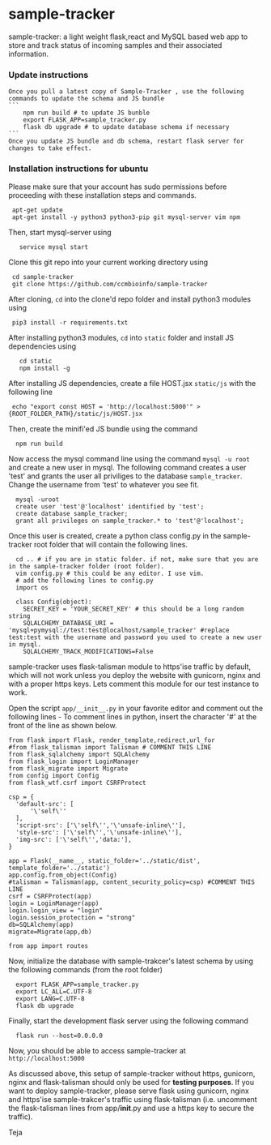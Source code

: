 # sample-tracker

sample-tracker: a light weight flask,react and MySQL based web app to store and track status of incoming samples and their associated information.

### Update instructions
    Once you pull a latest copy of Sample-Tracker , use the following commands to update the schema and JS bundle
    ```
        npm run build # to update JS bunble
        export FLASK_APP=sample_tracker.py
        flask db upgrade # to update database schema if necessary
    ``` 
    Once you update JS bundle and db schema, restart flask server for changes to take effect.

### Installation instructions for ubuntu
  Please make sure that your account has sudo permissions before proceeding with these installation steps and commands.
  ```
   apt-get update 
   apt-get install -y python3 python3-pip git mysql-server vim npm
  ```
  Then, start mysql-server using 
 
 ```
    service mysql start
  ```
 
 Clone this git repo into your current working directory using
 ```
  cd sample-tracker
  git clone https://github.com/ccmbioinfo/sample-tracker
 ```
 
 After cloning, ```cd``` into the clone'd repo folder and install python3 modules using
 ```
  pip3 install -r requirements.txt
 ```
 
 After installing python3 modules, ```cd``` into ```static``` folder and install JS dependencies using 
 ```
    cd static
    npm install -g
 ```
 
 After installing JS dependencies, create a file HOST.jsx ```static/js``` with the following line
 ```
  echo "export const HOST = 'http://localhost:5000'" > {ROOT_FOLDER_PATH}/static/js/HOST.jsx
 ```
 
Then, create the minifi'ed JS bundle using the command 
  ```
    npm run build
  ```
  
  Now access the mysql command line using the command ```mysql -u root``` and create a new user in mysql. The following command creates a user 'test' and grants the user all priviliges to the database ```sample_tracker```. Change the username from 'test' to whatever you see fit.
  ```
    mysql -uroot
    create user 'test'@'localhost' identified by 'test';
    create database sample_tracker;
    grant all privileges on sample_tracker.* to 'test'@'localhost';
  ```
  
  Once this user is created, create a python class config.py in the sample-tracker root folder that will contain the following lines.

  ```
    cd .. # if you are in static folder. if not, make sure that you are in the sample-tracker folder (root folder).
    vim config.py # this could be any editor. I use vim.
    # add the following lines to config.py 
    import os

    class Config(object):
      SECRET_KEY = 'YOUR_SECRET_KEY' # this should be a long random string
      SQLALCHEMY_DATABASE_URI = 'mysql+pymysql://test:test@localhost/sample_tracker' #replace test:test with the username and password you used to create a new user in mysql.
      SQLALCHEMY_TRACK_MODIFICATIONS=False
  ```
  sample-tracker uses flask-talisman module to https'ise traffic by default, which will not work unless you deploy the website with gunicorn, nginx and with a  proper https keys. Lets comment this module for our test instance to work. 
  
  Open the script ```app/__init__.py``` in your favorite editor and comment out the following lines - To comment lines in python, insert the character '#' at the front of the line as shown below.
  ```
  from flask import Flask, render_template,redirect,url_for
  #from flask_talisman import Talisman # COMMENT THIS LINE
  from flask_sqlalchemy import SQLAlchemy
  from flask_login import LoginManager
  from flask_migrate import Migrate
  from config import Config
  from flask_wtf.csrf import CSRFProtect

  csp = {
    'default-src': [
        '\'self\''
    ],
    'script-src': ['\'self\'','\'unsafe-inline\''],
    'style-src': ['\'self\'','\'unsafe-inline\''],
    'img-src': ['\'self\'','data:'],
  }

  app = Flask(__name__, static_folder='../static/dist', template_folder='../static')
  app.config.from_object(Config)
  #talisman = Talisman(app, content_security_policy=csp) #COMMENT THIS LINE
  csrf = CSRFProtect(app)
  login = LoginManager(app)
  login.login_view = "login"
  login.session_protection = "strong"
  db=SQLAlchemy(app)
  migrate=Migrate(app,db)

  from app import routes
  
  ```
  Now, initialize the database with sample-trakcer's latest schema by using the following commands (from the root folder)
  
  ```
    export FLASK_APP=sample_tracker.py
    export LC_ALL=C.UTF-8
    export LANG=C.UTF-8
    flask db upgrade
  ```
  Finally, start the development flask server using the following command
  
  ```
    flask run --host=0.0.0.0
  
  ```
  
  Now, you should be able to access sample-tracker at ```http://localhost:5000```
  
  As discussed above, this setup of sample-tracker without https, gunicorn, nginx and flask-talisman should only be used for **testing purposes**. If you want to deploy sample-tracker, please serve flask using gunicorn, nginx and https'ise sample-trakcer's traffic using flask-talisman (i.e. uncomment the  flask-talisman lines from app/__init__.py and use a https key to secure the traffic).
  
  Teja
  
  
  
  
  
  
  
 
 
